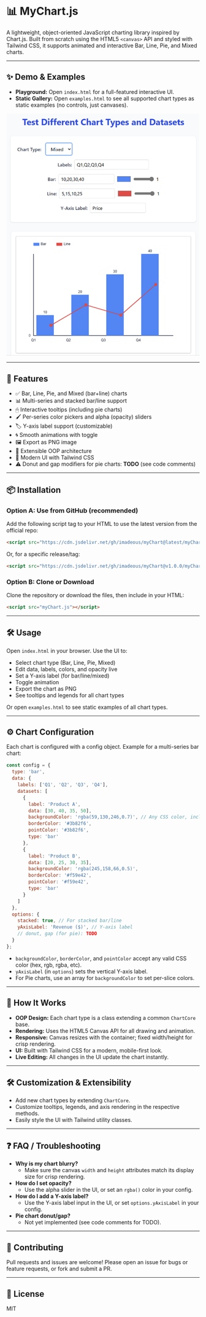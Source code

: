 # 📊 MyChart.js

A lightweight, object-oriented JavaScript charting library inspired by Chart.js. Built from scratch using the HTML5 `<canvas>` API and styled with Tailwind CSS, it supports animated and interactive Bar, Line, Pie, and Mixed charts.

---

## ✨ Demo & Examples

- **Playground:** Open `index.html` for a full-featured interactive UI.
- **Static Gallery:** Open `examples.html` to see all supported chart types as static examples (no controls, just canvases).

![MyChart.js Demo Screenshot](demo-screenshot.png) <!-- Add a screenshot if available -->

---

## 🚀 Features

- ✅ Bar, Line, Pie, and Mixed (bar+line) charts
- 📊 Multi-series and stacked bar/line support
- 🖱 Interactive tooltips (including pie charts)
- 🖌 Per-series color pickers and alpha (opacity) sliders
- 🏷 Y-axis label support (customizable)
- 🌀 Smooth animations with toggle
- 🖼 Export as PNG image
- 🧱 Extensible OOP architecture
- 🎨 Modern UI with Tailwind CSS
- ⚠️ Donut and gap modifiers for pie charts: **TODO** (see code comments)

---

## 📦 Installation

### Option A: Use from GitHub (recommended)
Add the following script tag to your HTML to use the latest version from the official repo:

```html
<script src="https://cdn.jsdelivr.net/gh/imadeous/myChart@latest/myChart.js"></script>
```

Or, for a specific release/tag:

```html
<script src="https://cdn.jsdelivr.net/gh/imadeous/myChart@v1.0.0/myChart.js"></script>
```

### Option B: Clone or Download
Clone the repository or download the files, then include in your HTML:

```html
<script src="myChart.js"></script>
```

---

## 🛠 Usage

Open `index.html` in your browser. Use the UI to:
- Select chart type (Bar, Line, Pie, Mixed)
- Edit data, labels, colors, and opacity live
- Set a Y-axis label (for bar/line/mixed)
- Toggle animation
- Export the chart as PNG
- See tooltips and legends for all chart types

Or open `examples.html` to see static examples of all chart types.

---

## ⚙️ Chart Configuration

Each chart is configured with a config object. Example for a multi-series bar chart:

```js
const config = {
  type: 'bar',
  data: {
    labels: ['Q1', 'Q2', 'Q3', 'Q4'],
    datasets: [
      {
        label: 'Product A',
        data: [30, 40, 35, 50],
        backgroundColor: 'rgba(59,130,246,0.7)', // Any CSS color, including alpha
        borderColor: '#3b82f6',
        pointColor: '#3b82f6',
        type: 'bar'
      },
      {
        label: 'Product B',
        data: [20, 25, 30, 35],
        backgroundColor: 'rgba(245,158,66,0.5)',
        borderColor: '#f59e42',
        pointColor: '#f59e42',
        type: 'bar'
      }
    ]
  },
  options: {
    stacked: true, // For stacked bar/line
    yAxisLabel: 'Revenue ($)', // Y-axis label
    // donut, gap (for pie): TODO
  }
};
```

- `backgroundColor`, `borderColor`, and `pointColor` accept any valid CSS color (hex, rgb, rgba, etc).
- `yAxisLabel` (in `options`) sets the vertical Y-axis label.
- For Pie charts, use an array for `backgroundColor` to set per-slice colors.

---

## 🧩 How It Works

- **OOP Design:** Each chart type is a class extending a common `ChartCore` base.
- **Rendering:** Uses the HTML5 Canvas API for all drawing and animation.
- **Responsive:** Canvas resizes with the container; fixed width/height for crisp rendering.
- **UI:** Built with Tailwind CSS for a modern, mobile-first look.
- **Live Editing:** All changes in the UI update the chart instantly.

---

## 🛠 Customization & Extensibility

- Add new chart types by extending `ChartCore`.
- Customize tooltips, legends, and axis rendering in the respective methods.
- Easily style the UI with Tailwind utility classes.

---

## ❓ FAQ / Troubleshooting

- **Why is my chart blurry?**
  - Make sure the canvas `width` and `height` attributes match its display size for crisp rendering.
- **How do I set opacity?**
  - Use the alpha slider in the UI, or set an `rgba()` color in your config.
- **How do I add a Y-axis label?**
  - Use the Y-axis label input in the UI, or set `options.yAxisLabel` in your config.
- **Pie chart donut/gap?**
  - Not yet implemented (see code comments for TODO).

---

## 🤝 Contributing

Pull requests and issues are welcome! Please open an issue for bugs or feature requests, or fork and submit a PR.

---

## 📄 License
MIT

